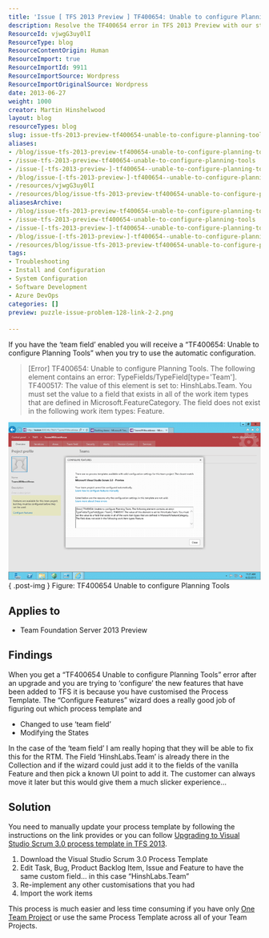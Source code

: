 ```yaml
---
title: 'Issue [ TFS 2013 Preview ] TF400654: Unable to configure Planning Tools'
description: Resolve the TF400654 error in TFS 2013 Preview with our step-by-step guide. Learn to configure Planning Tools and streamline your process template.
ResourceId: vjwgG3uy0lI
ResourceType: blog
ResourceContentOrigin: Human
ResourceImport: true
ResourceImportId: 9911
ResourceImportSource: Wordpress
ResourceImportOriginalSource: Wordpress
date: 2013-06-27
weight: 1000
creator: Martin Hinshelwood
layout: blog
resourceTypes: blog
slug: issue-tfs-2013-preview-tf400654-unable-to-configure-planning-tools
aliases:
- /blog/issue-tfs-2013-preview-tf400654-unable-to-configure-planning-tools
- /issue-tfs-2013-preview-tf400654-unable-to-configure-planning-tools
- /issue-[-tfs-2013-preview-]-tf400654--unable-to-configure-planning-tools
- /blog/issue-[-tfs-2013-preview-]-tf400654--unable-to-configure-planning-tools
- /resources/vjwgG3uy0lI
- /resources/blog/issue-tfs-2013-preview-tf400654-unable-to-configure-planning-tools
aliasesArchive:
- /blog/issue-tfs-2013-preview-tf400654-unable-to-configure-planning-tools
- /issue-tfs-2013-preview-tf400654-unable-to-configure-planning-tools
- /issue-[-tfs-2013-preview-]-tf400654--unable-to-configure-planning-tools
- /blog/issue-[-tfs-2013-preview-]-tf400654--unable-to-configure-planning-tools
- /resources/blog/issue-tfs-2013-preview-tf400654-unable-to-configure-planning-tools
tags:
- Troubleshooting
- Install and Configuration
- System Configuration
- Software Development
- Azure DevOps
categories: []
preview: puzzle-issue-problem-128-link-2-2.png

---
```

If you have the ‘team field’ enabled you will receive a “TF400654: Unable to configure Planning Tools” when you try to use the automatic configuration.

> \[Error\] TF400654: Unable to configure Planning Tools. The following element contains an error: TypeFields/TypeField\[type='Team'\]. TF400517: The value of this element is set to: HinshLabs.Team. You must set the value to a field that exists in all of the work item types that are defined in Microsoft.FeatureCategory. The field does not exist in the following work item types: Feature.

![image](images/image40-1-1.png "image")  
{ .post-img }
Figure: TF400654 Unable to configure Planning Tools

## Applies to

- Team Foundation Server 2013 Preview

## Findings

When you get a “TF400654 Unable to configure Planning Tools” error after an upgrade and you are trying to ‘configure’ the new features that have been added to TFS it is because you have customised the Process Template. The “Configure Features” wizard does a really good job of figuring out which process template and

- Changed to use ‘team field’
- Modifying the States

In the case of the ‘team field’ I am really hoping that they will be able to fix this for the RTM. The Field ‘HinshLabs.Team’ is already there in the Collection and if the wizard could just add it to the fields of the vanilla Feature and then pick a known UI point to add it. The customer can always move it later but this would give them a much slicker experience…

## Solution

You need to manually update your process template by following the instructions on the link provides or you can follow [Upgrading to Visual Studio Scrum 3.0 process template in TFS 2013](http://nkdagility.com/upgrading-to-visual-studio-scrum-3-0-process-template-in-tfs-2013/).

1. Download the Visual Studio Scrum 3.0 Process Template
2. Edit Task, Bug, Product Backlog Item, Issue and Feature to have the same custom field… in this case “HinshLabs.Team”
3. Re-implement any other customisations that you had
4. Import the work items

This process is much easier and less time consuming if you have only [One Team Project](http://nkdagility.com/one-team-project-collection-to-rule-them-allconsolidating-team-projects/) or use the same Process Template across all of your Team Projects.
